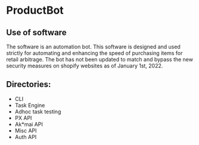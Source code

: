 # ProductBot

## Use of software
The software is an automation bot. This software is designed and used strictly for automating and enhancing the speed of purchasing items for retail arbitrage.
The bot has not been updated to match and bypass the new security measures on shopify websites as of January 1st, 2022. 

## Directories:
- CLI
- Task Engine
- Adhoc task testing
- PX API
- Ak*mai API
- Misc API
- Auth API
  

 
